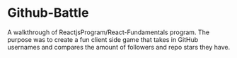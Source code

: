 # Github-Battle

A walkthrough of ReactjsProgram/React-Fundamentals program. The purpose was to create a fun client side game that takes in GitHub usernames and compares the amount of followers and repo stars they have. 

